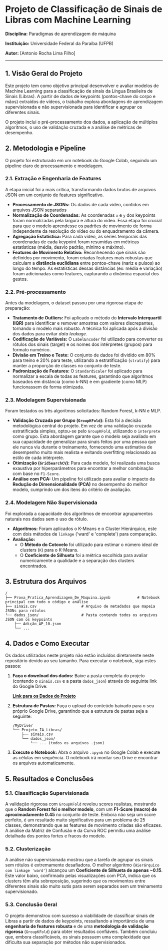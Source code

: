 # Projeto de Classificação de Sinais de Libras com Machine Learning

**Disciplina:** Paradigmas de aprendizagem de máquina

**Instituição:** Universidade Federal da Paraíba (UFPB)

**Autor:** [Antonio Rocha Lima Filho]

---

## 1. Visão Geral do Projeto

Este projeto tem como objetivo principal desenvolver e avaliar modelos de Machine Learning para a classificação de sinais da Língua Brasileira de Sinais (Libras). A partir de dados de keypoints (pontos-chave do corpo e mãos) extraídos de vídeos, o trabalho explora abordagens de aprendizagem supervisionada e não supervisionada para identificar e agrupar os diferentes sinais.

O projeto inclui o pré-processamento dos dados, a aplicação de múltiplos algoritmos, o uso de validação cruzada e a análise de métricas de desempenho.

## 2. Metodologia e Pipeline

O projeto foi estruturado em um notebook do Google Colab, seguindo um pipeline claro de processamento e modelagem.

### 2.1. Extração e Engenharia de Features

A etapa inicial foi a mais crítica, transformando dados brutos de arquivos JSON em um conjunto de features significativo.

* **Processamento de JSONs:** Os dados de cada vídeo, contidos em arquivos JSON separados
* **Normalização de Coordenadas:** As coordenadas `x` e `y` dos keypoints foram normalizadas pela largura e altura do vídeo. Essa etapa foi crucial para que o modelo aprendesse os padrões de movimento de forma independente da resolução do vídeo ou do enquadramento da câmera.
* **Agregação Estatística:** Para cada vídeo, as séries temporais das coordenadas de cada keypoint foram resumidas em métricas estatísticas (média, desvio padrão, mínimo e máximo).
* **Features de Movimento Relativo:** Reconhecendo que sinais são definidos por movimento, foram criadas features mais robustas que calculam a **distância euclidiana** entre pontos-chave (nariz e pulsos) ao longo do tempo. As estatísticas dessas distâncias (ex: média e variação) foram adicionadas como features, capturando a dinâmica espacial dos gestos.

### 2.2. Pré-processamento

Antes da modelagem, o dataset passou por uma rigorosa etapa de preparação:

* **Tratamento de Outliers:** Foi aplicado o método do **Intervalo Interquartil (IQR)** para identificar e remover amostras com valores discrepantes, tornando o modelo mais robusto. A técnica foi aplicada após a divisão dos dados para evitar *data leakage*.
* **Codificação de Variáveis:** O `LabelEncoder` foi utilizado para converter os rótulos dos sinais (target) e os nomes dos intérpretes (grupos) para formato numérico.
* **Divisão em Treino e Teste:** O conjunto de dados foi dividido em 80% para treino e 20% para teste, utilizando a estratificação (`stratify`) para manter a proporção de classes no conjunto de teste.
* **Padronização de Features:** O `StandardScaler` foi aplicado para normalizar a escala de todas as features, garantindo que algoritmos baseados em distância (como k-NN) e em gradiente (como MLP) funcionassem de forma otimizada.

### 2.3. Modelagem Supervisionada

Foram testados os três algoritmos solicitados: Random Forest, k-NN e MLP.

* **Validação Cruzada por Grupo (`GroupKFold`):** Esta foi a decisão metodológica central do projeto. Em vez de uma validação cruzada estratificada simples, optou-se pelo `GroupKFold`, utilizando o `interprete` como grupo. Esta abordagem garante que o modelo seja avaliado em sua capacidade de generalizar para sinais feitos por uma pessoa que ele nunca viu durante o treinamento, fornecendo uma estimativa de desempenho muito mais realista e evitando overfitting relacionado ao estilo de cada intérprete.
* **Otimização (`GridSearchCV`):** Para cada modelo, foi realizada uma busca exaustiva por hiperparâmetros para encontrar a melhor combinação com base no `F1-Score`.
* **Análise com PCA:** Um pipeline foi utilizado para avaliar o impacto da **Redução de Dimensionalidade (PCA)** no desempenho do melhor modelo, cumprindo um dos itens do critério de avaliação.

### 2.4. Modelagem Não Supervisionada

Foi explorada a capacidade dos algoritmos de encontrar agrupamentos naturais nos dados sem o uso de rótulo.

* **Algoritmos:** Foram aplicados o K-Means e o Cluster Hierárquico, este com dois métodos de `linkage` ('ward' e 'complete') para comparação.
* **Avaliação:**
    * O **Método do Cotovelo** foi utilizado para estimar o número ideal de clusters (`K`) para o K-Means.
    * O **Coeficiente de Silhueta** foi a métrica escolhida para avaliar numericamente a qualidade e a separação dos clusters encontrados.

## 3. Estrutura dos Arquivos

```
/
├── Prova_Pratica_Aprendizagem_De_Maquina.ipynb            # Notebook principal com todo o código e análise
├── sinais.csv                    # Arquivo de metadados que mapeia JSONs para rótulos
└── dados_json/                   # Pasta contendo todos os arquivos JSON com os keypoints
    ├── Adição_AP_10.json
    └── ...
```

## 4. Dados e Como Executar

Os dados utilizados neste projeto não estão incluídos diretamente neste repositório devido ao seu tamanho. Para executar o notebook, siga estes passos:

1.  **Faça o download dos dados:** Baixe a pasta completa do projeto (contendo o `sinais.csv` e a pasta `dados_json`) através do seguinte link do Google Drive:
    
    **[Link para os Dados do Projeto](https://drive.google.com/drive/folders/1MYO2dzO0P6Iz8cejSQMvzzdCLAvkqFBL?usp=sharing)**
    
2.  **Estrutura de Pastas:** Faça o upload do conteúdo baixado para o seu próprio Google Drive, garantindo que a estrutura de pastas seja a seguinte:
    
    ```
    /MyDrive/
    └── Projeto_IA_Libras/
        ├── sinais.csv
        └── dados_json/
            └── ... (todos os arquivos .json)
    ```
    
3.  **Execute o Notebook:** Abra o arquivo `.ipynb` no Google Colab e execute as células em sequência. O notebook irá montar seu Drive e encontrar os arquivos automaticamente.

## 5. Resultados e Conclusões

### 5.1. Classificação Supervisionada

A validação rigorosa com `GroupKFold` revelou scores realistas, mostrando que o **Random Forest foi o melhor modelo**, com um **F1-Score (macro) de aproximadamente 0.45** no conjunto de teste. Embora não seja um score perfeito, é um resultado muito significativo para um problema de 25 classes, demonstrando que as features de movimento criadas são eficazes. A análise da Matriz de Confusão e da Curva ROC permitiu uma análise detalhada dos pontos fortes e fracos do modelo.

### 5.2. Clusterização

A análise não supervisionada mostrou que a tarefa de agrupar os sinais sem rótulos é extremamente desafiadora. O melhor algoritmo (`Hierárquico com linkage 'ward'`) alcançou um **Coeficiente de Silhueta de apenas ~0.15**. Este valor baixo, confirmado pelas visualizações com PCA, indica que os clusters têm alta sobreposição, sugerindo que os movimentos entre diferentes sinais são muito sutis para serem separados sem um treinamento supervisionado.

### 5.3. Conclusão Geral

O projeto demonstrou com sucesso a viabilidade de classificar sinais de Libras a partir de dados de keypoints, ressaltando a importância de uma **engenharia de features robusta** e de uma **metodologia de validação rigorosa** (`GroupKFold`) para obter resultados confiáveis. Também concluiu que, embora classificáveis, os sinais possuem uma complexidade que dificulta sua separação por métodos não supervisionados.
